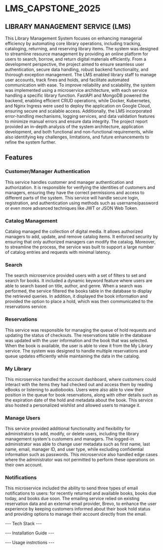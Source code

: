 # LMS_CAPSTONE_2025
## LIBRARY MANAGEMENT SERVICE (LMS)

This Library Management System focuses on enhancing managerial efficiency by automating core library operations, including tracking, cataloging, returning, and reserving library items. The system was designed to streamline resource management by providing an online platform for users to search, borrow, and return digital materials efficiently. From a development perspective, the project aimed to ensure seamless user authentication, secure data handling, robust backend functionality, and thorough exception management. The LMS enabled library staff to manage user accounts, track fines and holds, and facilitate automated communication with ease. To improve reliability and scalability, the system was implemented using a microservice architecture, with each service handling a specific library function. FastAPI and MongoDB powered the backend, enabling efficient CRUD operations, while Docker, Kubernetes, and Nginx Ingress were used to deploy the application on Google Cloud, ensuring secure and scalable access. Additionally, the LMS incorporated error-handling mechanisms, logging services, and data validation features to minimize manual errors and ensure data integrity. The project report provided an in-depth analysis of the system architecture, application development, and both functional and non-functional requirements, while also identifying key challenges, limitations, and future enhancements to refine the system further.

## Features

### Customer/Manager Authentication

This service handles customer and manager authentication and authorization. It is responsible for verifying the identities of customers and managers, ensuring they have the correct permissions and access to different parts of the system. This service will handle secure login, registration, and authentication using methods such as username/password or even more advanced techniques like JWT or JSON Web Token. 



### Catalog Management

Catalog managed the collection of digital media. It allows authorized managers to add, update, and remove catalog items. It enforced security by ensuring that only authorized managers can modify the catalog. Moreover, to streamline the process, the service was built to support a large number of catalog entries and requests with minimal latency.


### Search

The search microservice provided users with a set of filters to set and search for books. It included a dynamic keyword feature where users are able to search based on title, author, and genre. When a search was performed, the service filtered the books table in the database to display the retrieved queries. In addition, it displayed the book information and provided the option to place a hold, which was then communicated to the reservations service.


### Reservations

This service was responsible for managing the queue of hold requests and updating the status of checkouts. The reservations table in the database was updated with the user information and the book that was selected. When the book is available, the user is able to view it from the My Library service. The system was designed to handle multiple reservations and queue updates efficiently while maintaining the data in the catalog. 

### My Library

This microservice handled the account dashboard, where customers could interact with the items they had checked out and access them by reading eBooks or listening to audiobooks. Users were also able to view their position in the queue for book reservations, along with other details such as the expiration date of the hold and metadata about the book. This service also hosted a personalized wishlist and allowed users to manage it.


### Manage Users

This service provided additional functionality and flexibility for administrators to add, modify, or delete users, including the library management system's customers and managers. The logged-in administrator was able to change user metadata such as first name, last name, email, manager ID, and user type, while excluding confidential information such as passwords. This microservice also handled edge cases where the administrator was not permitted to perform these operations on their own account.


### Notifications

This microservice included the ability to send three types of email notifications to users: for recently returned and available books, books due today, and books due soon. The emailing service relied on existing reservation data and an external email provider, Brevo, to enhance the user experience by keeping customers informed about their book hold status and providing options to manage their account directly from the email.



--- Tech Stack ---


--- Installation Guide ---


--- Usage instrctions ---

